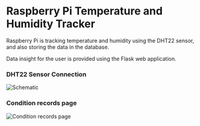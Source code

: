 # Raspberry Pi Temperature and Humidity Tracker

Raspberry Pi is tracking temperature and humidity using the DHT22 sensor, and also storing the data in the database.

Data insight for the user is provided using the Flask web application.

### DHT22 Sensor Connection

![Schematic](https://github.com/ivang5/RPi-DHT22/blob/master/static/img/schema.png?raw=true)

### Condition records page

![Condition records page](https://github.com/ivang5/RPi-DHT22/blob/master/static/img/lab_env_db.png?raw=true)
